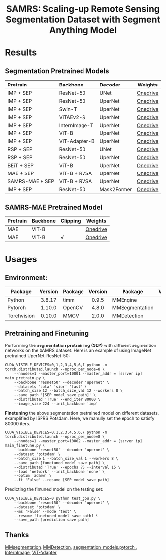 
<h1 align="center"> SAMRS: Scaling-up Remote Sensing Segmentation Dataset with Segment Anything Model </h1>

# Results

## Segmentation Pretrained Models

| Pretrain | Backbone | Decoder | Weights |
| :----- | :----- | :----- | :-----:|
| IMP + SEP | ResNet-50 | UNet | [Onedrive](https://1drv.ms/u/s!AimBgYV7JjTlgclq6p_ic9dg8QhMtg?e=dRmqdy) |
| IMP + SEP | ResNet-50 | UperNet | [Onedrive](https://1drv.ms/u/s!AimBgYV7JjTlgclrvwsXrhGR0kN0tg?e=fbE39F) | 
| IMP + SEP | Swin-T | UperNet | [Onedrive](https://1drv.ms/u/s!AimBgYV7JjTlgclvnpQmjnm8feMr3Q?e=cvNLgb) | 
| IMP + SEP | ViTAEv2-S | UperNet | [Onedrive](https://1drv.ms/u/s!AimBgYV7JjTlgcluCxAmKWYwjEi44g?e=3yXpFZ) |
| IMP + SEP | InternImage-T | UperNet | [Onedrive](https://1drv.ms/u/s!AimBgYV7JjTlgclttXw6eAw_xI8y9Q?e=odCb5A) |
| IMP + SEP | ViT-B | UperNet | [Onedrive](https://1drv.ms/u/s!AimBgYV7JjTlgclxUGEZ4aIY5oR3gg?e=p1S93m) |
| IMP + SEP | ViT-Adapter-B | UperNet | [Onedrive](https://1drv.ms/u/s!AimBgYV7JjTlgclyZSfoCA0BMnFiQw?e=TLt1qI) | 
| RSP + SEP | ResNet-50 | UNet | [Onedrive](https://1drv.ms/u/s!AimBgYV7JjTlgclpSeyfreAN0hO66Q?e=6r7tjp)  | 
| RSP + SEP | ResNet-50 | UperNet | [Onedrive](https://1drv.ms/u/s!AimBgYV7JjTlgclsik11TTIT7L_VWw?e=nF8ws4) | 
| BEiT + SEP | ViT-B | UperNet | [Onedrive](https://1drv.ms/u/s!AimBgYV7JjTlgclw8bK-fkLZTQq_sA?e=WpDKbd) |
| MAE  + SEP | ViT-B + RVSA | UperNet | [Onedrive](https://1drv.ms/u/s!AimBgYV7JjTlgcl0gojng2CzeHVohQ?e=Ynr6Aq)  | 
| SAMRS-MAE + SEP | ViT-B + RVSA | UperNet | [Onedrive](https://1drv.ms/u/s!AimBgYV7JjTlgcl1XGhIPz9NIfBSqg?e=9sovVo) | 
| IMP + SEP | ResNet-50 | Mask2Former | [Onedrive](https://1drv.ms/u/s!AimBgYV7JjTlgclzhjljnG4Q2S2xKQ?e=I8jcOw) |

## SAMRS-MAE Pretrained Model

| Pretrain | Backbone | Clipping | Weights |
| :----- | :----- | :----- | :-----:|
| MAE | ViT-B |   | [Onedrive](https://1drv.ms/u/s!AimBgYV7JjTlgcl2bCi1g_0oI0A9Qw?e=D5uqI4) | 
| MAE | ViT-B | √  | [Onedrive](https://1drv.ms/u/s!AimBgYV7JjTlgcl318C5gq17UQgzOA?e=IDkLIh) | 
# Usages

## Environment:
| Package | Version | Package | Version | Package | Version |
| ----- | :-----: | ----- | :-----: | ----- | :-----: |
| Python | 3.8.17 | timm | 0.9.5 | MMEngine | 0.8.4 |
| Pytorch | 1.10.0 | OpenCV | 4.8.0 | MMSegmentation |1.0.0 |
| Torchvision | 0.10.0 | MMCV | 2.0.0 | MMDetection | 3.1.0 |

## Pretraining and Finetuning

Performing the **segmentation pretraining (SEP)** with different segmention networks on the SAMRS dataset. Here is an example of using ImageNet pretrained UperNet-ResNet-50:

```
CUDA_VISIBLE_DEVICES=0,1,2,3,4,5,6,7 python -m torch.distributed.launch --nproc_per_node=8 \
    --nnodes=1 --master_port=10001 --master_addr = [server ip] main_pretrain.py \
    --backbone 'resnet50' --decoder 'upernet' \
    --datasets 'sota' 'sior' 'fast' \
    --batch_size 12 --batch_size_val 12 --workers 8 \
    --save_path '[SEP model save path]' \
    --distributed 'True' --end_iter 80000 \
    --image_size 224 --init_backbone 'imp'
```

**Finetuning** the above segmentation pretrained model on different datasets, examplified by ISPRS Potsdam. Here, we manully set the epoch to satisfy 80000 iters.

```
CUDA_VISIBLE_DEVICES=0,1,2,3,4,5,6,7 python -m torch.distributed.launch --nproc_per_node=8 \
    --nnodes=1 --master_port=10002 --master_addr = [server ip] main_finetune.py \
    --backbone 'resnet50' --decoder 'upernet' \
    --dataset 'potsdam' \
    --batch_size 1 --batch_size_val 1 --workers 8 \
    --save_path [funetuned model save path] \
    --distributed 'True' --epochs 75 --interval 15 \
    --load 'network' --init_backbone 'none' \
    --optim 'adamw' \
    --ft 'False' --resume [SEP model save path]
```

Predicting the fintuned model on the testing set:

```
CUDA_VISIBLE_DEVICES=0 python test_gpu.py \
    --backbone 'resnet50' --decoder 'upernet' \
    --dataset 'potsdam' \
    --ms 'False' --mode 'test' \
    --resume [funetuned model save path] \
    --save_path [prediction save path]
```

## Thanks

[MMsegmentation](https://github.com/open-mmlab/mmsegmentation), [MMDetection](https://github.com/open-mmlab/mmdetection), [segmentation_models.pytorch
](https://github.com/qubvel/segmentation_models.pytorch), [InternImage](https://github.com/OpenGVLab/InternImage), [ViT-Adapter](https://github.com/czczup/ViT-Adapter)
